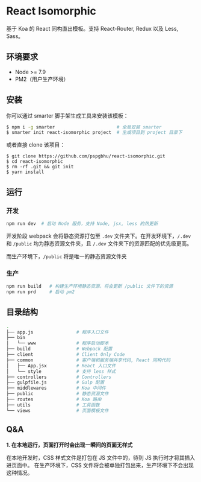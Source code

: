# React Isomorphic

基于 Koa 的 React 同构直出模板。支持 React-Router, Redux 以及 Less, Sass。

## 环境要求

- Node >= 7.9
- PM2（用户生产环境）

## 安装

你可以通过 smarter 脚手架生成工具来安装该模板：

```bash
$ npm i -g smarter                       # 全局安装 smarter
$ smarter init react-isomorphic project  # 生成项目到 project 目录下
```

或者直接 clone 该项目：

```
$ git clone https://github.com/pspgbhu/react-isomorphic.git
$ cd react-isomorphic
$ rm -rf .git && git init
$ yarn install
```

## 运行

### 开发

```bash
npm run dev  # 启动 Node 服务，支持 Node, jsx, less 的热更新
```

开发阶段 webpack 会将静态资源打包至 `.dev` 文件夹下。在开发环境下，`/.dev` 和 `/public` 均为静态资源文件夹，且 `/.dev` 文件夹下的资源匹配的优先级更高。

而生产环境下，`/public` 将是唯一的静态资源文件夹

### 生产

```bash
npm run build   # 构建生产环境静态资源，将会更新 /public 文件下的资源
npm run prd     # 启动 pm2
```

## 目录结构

```bash
.
├── app.js                # 程序入口文件
├── bin
│   └── www               # 程序启动脚本
├── build                 # Webpack 配置
├── client                # Client Only Code
├── common                # 客户端和服务端共享代码, React 同构代码
│   ├── App.jsx           # React 入口文件
│   └── style             # 支持 less 样式
├── controllers           # Controllers
├── gulpfile.js           # Gulp 配置
├── middlewares           # Koa 中间件
├── public                # 静态资源文件
├── routes                # Koa 路由
├── utils                 # 工具函数
└── views                 # 页面模板文件
```

## Q&A

**1. 在本地运行，页面打开时会出现一瞬间的页面无样式**

在本地开发时，CSS 样式文件是打包在 JS 文件中的，待到 JS 执行时才将其插入进页面中。 在生产环境下，CSS 文件将会被单独打包出来，生产环境下不会出现这种情况。
